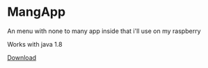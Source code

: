 # MangApp
An menu with none to many app inside that i'll use on my raspberry

Works with java 1.8

<a href="https://github.com/Napoli-tan/MangApp/blob/main/MangApp/MangApp.jar" download="MangApp.jar">Download</a>
